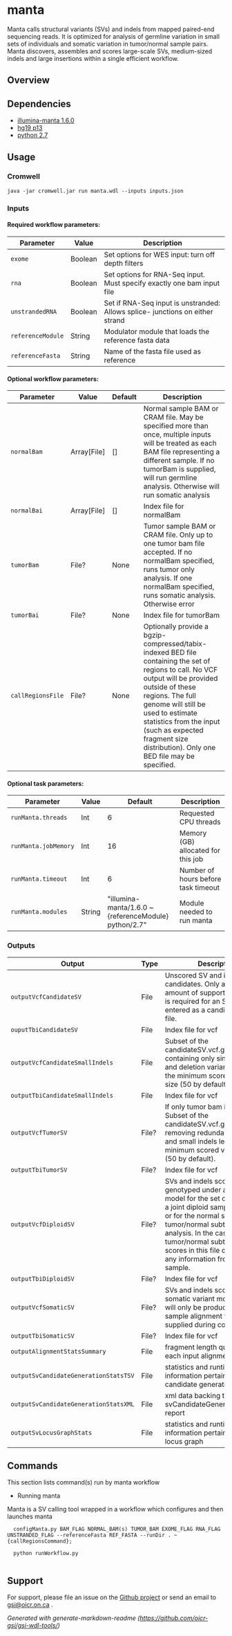 # manta

Manta calls structural variants (SVs) and indels from mapped paired-end sequencing reads. It is optimized for analysis of germline variation in small sets of individuals and somatic variation in tumor/normal sample pairs. Manta discovers, assembles and scores large-scale SVs, medium-sized indels and large insertions within a single efficient workflow.

## Overview

## Dependencies

* [illumina-manta 1.6.0](https://github.com/Illumina/manta/)
* [hg19 p13](https://genome.ucsc.edu/cgi-bin/hgGateway)
* [python 2.7](https://www.python.org/download/releases/2.7/)


## Usage

### Cromwell
```
java -jar cromwell.jar run manta.wdl --inputs inputs.json
```

### Inputs

#### Required workflow parameters:
Parameter|Value|Description
---|---|---
`exome`|Boolean|Set options for WES input: turn off depth filters
`rna`|Boolean|Set options for RNA-Seq input. Must specify exactly one bam input file
`unstrandedRNA`|Boolean|Set if RNA-Seq input is unstranded: Allows splice- junctions on either strand
`referenceModule`|String|Modulator module that loads the reference fasta data
`referenceFasta`|String|Name of the fasta file used as reference


#### Optional workflow parameters:
Parameter|Value|Default|Description
---|---|---|---
`normalBam`|Array[File]|[]|Normal sample BAM or CRAM file. May be specified more than once, multiple inputs will be treated as each BAM file representing a different sample. If no tumorBam is supplied, will run germline analysis. Otherwise will run somatic analysis
`normalBai`|Array[File]|[]|Index file for normalBam
`tumorBam`|File?|None|Tumor sample BAM or CRAM file. Only up to one tumor bam file accepted. If no normalBam specified, runs tumor only analysis. If one normalBam specified, runs somatic analysis. Otherwise error
`tumorBai`|File?|None|Index file for tumorBam
`callRegionsFile`|File?|None|Optionally provide a bgzip-compressed/tabix-indexed BED file containing the set of regions to call. No VCF output will be provided outside of these regions. The full genome will still be used to estimate statistics from the input (such as expected fragment size distribution). Only one BED file may be specified.


#### Optional task parameters:
Parameter|Value|Default|Description
---|---|---|---
`runManta.threads`|Int|6|Requested CPU threads
`runManta.jobMemory`|Int|16|Memory (GB) allocated for this job
`runManta.timeout`|Int|6|Number of hours before task timeout
`runManta.modules`|String|"illumina-manta/1.6.0 ~{referenceModule} python/2.7"|Module needed to run manta


### Outputs

Output | Type | Description
---|---|---
`outputVcfCandidateSV`|File|Unscored SV and indel candidates. Only a minimal amount of supporting evidence is required for an SV to be entered as a candidate in this file.
`ouputTbiCandidateSV`|File|Index file for vcf
`outputVcfCandidateSmallIndels`|File|Subset of the candidateSV.vcf.gz file containing only simple insertion and deletion variants less than the minimum scored variant size (50 by default)
`outputTbiCandidateSmallIndels`|File|Index file for vcf
`outputVcfTumorSV`|File?|If only tumor bam if specified. Subset of the candidateSV.vcf.gz file after removing redundant candidates and small indels less than the minimum scored variant size (50 by default).
`outputTbiTumorSV`|File?|Index file for vcf
`outputVcfDiploidSV`|File?|SVs and indels scored and genotyped under a diploid model for the set of samples in a joint diploid sample analysis or for the normal sample in a tumor/normal subtraction analysis. In the case of a tumor/normal subtraction, the scores in this file do not reflect any information from the tumor sample.
`outputTbiDiploidSV`|File?|Index file for vcf
`outputVcfSomaticSV`|File?|SVs and indels scored under a somatic variant model. This file will only be produced if a tumor sample alignment file is supplied during configuration
`outputTbiSomaticSV`|File?|Index file for vcf
`outputAlignmentStatsSummary`|File|fragment length quantiles for each input alignment file
`outputSvCandidateGenerationStatsTSV`|File|statistics and runtime information pertaining to the SV candidate generation
`outputSvCandidateGenerationStatsXML`|File|xml data backing the svCandidateGenerationStats.tsv report
`outputSvLocusGraphStats`|File|statistics and runtime information pertaining to the SV locus graph


## Commands
 
This section lists command(s) run by manta workflow
 
* Running manta
 
Manta is a SV calling tool wrapped in a workflow which configures and then launches manta
 
```
  configManta.py BAM_FLAG NORMAL_BAM(s) TUMOR_BAM EXOME_FLAG RNA_FLAG UNSTRANDED_FLAG --referenceFasta REF_FASTA --runDir . ~{callRegionsCommand};
     
  python runWorkflow.py
 
```

## Support

For support, please file an issue on the [Github project](https://github.com/oicr-gsi) or send an email to gsi@oicr.on.ca .

_Generated with generate-markdown-readme (https://github.com/oicr-gsi/gsi-wdl-tools/)_
